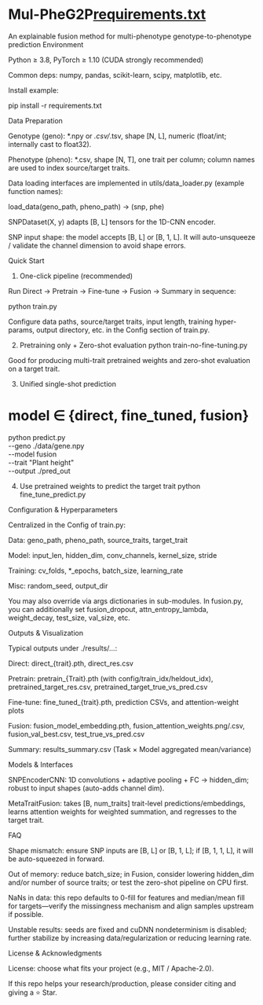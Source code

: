 # Mul-PheG2P[requirements.txt](https://github.com/user-attachments/files/23213193/requirements.txt)

An explainable fusion method for multi-phenotype genotype-to-phenotype prediction
Environment

Python ≥ 3.8, PyTorch ≥ 1.10 (CUDA strongly recommended)

Common deps: numpy, pandas, scikit-learn, scipy, matplotlib, etc.

Install example:

pip install -r requirements.txt

Data Preparation

Genotype (geno): *.npy or *.csv/*.tsv, shape [N, L], numeric (float/int; internally cast to float32).

Phenotype (pheno): *.csv, shape [N, T], one trait per column; column names are used to index source/target traits.

Data loading interfaces are implemented in utils/data_loader.py (example function names):

load_data(geno_path, pheno_path) -> (snp, phe)

SNPDataset(X, y) adapts [B, L] tensors for the 1D-CNN encoder.

SNP input shape: the model accepts [B, L] or [B, 1, L]. It will auto-unsqueeze / validate the channel dimension to avoid shape errors.

Quick Start
1) One-click pipeline (recommended)

Run Direct → Pretrain → Fine-tune → Fusion → Summary in sequence:

python train.py


Configure data paths, source/target traits, input length, training hyper-params, output directory, etc. in the Config section of train.py.

2) Pretraining only + Zero-shot evaluation
python train-no-fine-tuning.py


Good for producing multi-trait pretrained weights and zero-shot evaluation on a target trait.

3) Unified single-shot prediction
# model ∈ {direct, fine_tuned, fusion}
python predict.py \
  --geno ./data/gene.npy \
  --model fusion \
  --trait "Plant height" \
  --output ./pred_out

4) Use pretrained weights to predict the target trait
python fine_tune_predict.py

Configuration & Hyperparameters

Centralized in the Config of train.py:

Data: geno_path, pheno_path, source_traits, target_trait

Model: input_len, hidden_dim, conv_channels, kernel_size, stride

Training: cv_folds, *_epochs, batch_size, learning_rate

Misc: random_seed, output_dir

You may also override via args dictionaries in sub-modules. In fusion.py, you can additionally set fusion_dropout, attn_entropy_lambda, weight_decay, test_size, val_size, etc.

Outputs & Visualization

Typical outputs under ./results/...:

Direct: direct_{trait}.pth, direct_res.csv

Pretrain: pretrain_{Trait}.pth (with config/train_idx/heldout_idx), pretrained_target_res.csv, pretrained_target_true_vs_pred.csv

Fine-tune: fine_tuned_{trait}.pth, prediction CSVs, and attention-weight plots

Fusion: fusion_model_embedding.pth, fusion_attention_weights.png/.csv, fusion_val_best.csv, test_true_vs_pred.csv

Summary: results_summary.csv (Task × Model aggregated mean/variance)

Models & Interfaces

SNPEncoderCNN: 1D convolutions + adaptive pooling + FC → hidden_dim; robust to input shapes (auto-adds channel dim).

MetaTraitFusion: takes [B, num_traits] trait-level predictions/embeddings, learns attention weights for weighted summation, and regresses to the target trait.

FAQ

Shape mismatch: ensure SNP inputs are [B, L] or [B, 1, L]; if [B, 1, 1, L], it will be auto-squeezed in forward.

Out of memory: reduce batch_size; in Fusion, consider lowering hidden_dim and/or number of source traits; or test the zero-shot pipeline on CPU first.

NaNs in data: this repo defaults to 0-fill for features and median/mean fill for targets—verify the missingness mechanism and align samples upstream if possible.

Unstable results: seeds are fixed and cuDNN nondeterminism is disabled; further stabilize by increasing data/regularization or reducing learning rate.

License & Acknowledgments

License: choose what fits your project (e.g., MIT / Apache-2.0).

If this repo helps your research/production, please consider citing and giving a ⭐ Star.
